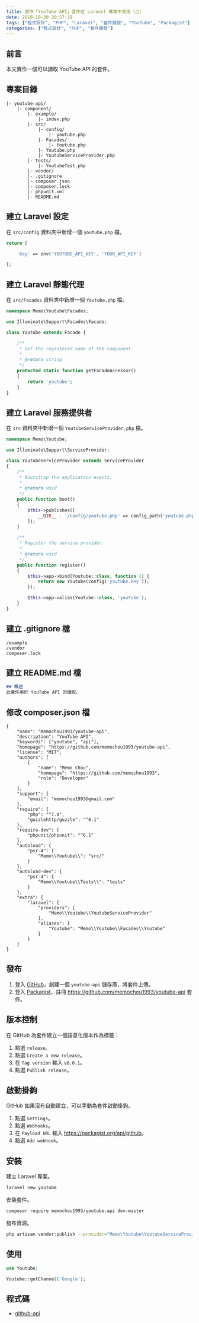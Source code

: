 ```yaml
---
title: 實作「YouTube API」套件在 Laravel 專案中使用（二）
date: 2018-10-30 20:57:19
tags: ["程式設計", "PHP", "Laravel", "套件開發", "YouTube", "Packagist"]
categories: ["程式設計", "PHP", "套件開發"]
---
```


## 前言

本文實作一個可以讀取 YouTube API 的套件。

## 專案目錄

```ENV
|- youtube-api/
    |- component/
        |- example/
            |- index.php
        |- src/
            |- config/
                |- youtube.php
            |- Facades/
                |- Youtube.php
            |- Youtube.php
            |- YoutubeServiceProvider.php
        |- tests/
            |- YoutubeTest.php
        |- vendor/
        |- .gitignore
        |- composer.json
        |- composer.lock
        |- phpunit.xml
        |- README.md
```

## 建立 Laravel 設定

在 `src/config` 資料夾中新增一個 `youtube.php` 檔。

```PHP
return [

    'key' => env('YOUTUBE_API_KEY', 'YOUR_API_KEY')

];
```

## 建立 Laravel 靜態代理

在 `src/Facades` 資料夾中新增一個 `Youtube.php` 檔。

```PHP
namespace Memo\Youtube\Facades;

use Illuminate\Support\Facades\Facade;

class Youtube extends Facade {

    /**
     * Get the registered name of the component.
     *
     * @return string
     */
    protected static function getFacadeAccessor()
    {
        return 'youtube';
    }
}
```

## 建立 Laravel 服務提供者

在 `src` 資料夾中新增一個 `YoutubeServiceProvider.php` 檔。

```PHP
namespace Memo\Youtube;

use Illuminate\Support\ServiceProvider;

class YoutubeServiceProvider extends ServiceProvider
{
    /**
     * Bootstrap the application events.
     *
     * @return void
     */
    public function boot()
    {
        $this->publishes([
            __DIR__ . '/config/youtube.php' => config_path('youtube.php')
        ]);
    }

    /**
     * Register the service provider.
     *
     * @return void
     */
    public function register()
    {
        $this->app->bind(Youtube::class, function () {
            return new Youtube(config('youtube.key'));
        });

        $this->app->alias(Youtube::class, 'youtube');
    }
}
```

## 建立 .gitignore 檔

```ENV
/example
/vendor
composer.lock
```

## 建立 README.md 檔

```MARKDOWN
## 概述
此套件用於 YouTube API 的讀取。
```

## 修改 composer.json 檔

```ENV
{
    "name": "memochou1993/youtube-api",
    "description": "YouTube API",
    "keywords": ["youtube", "api"],
    "homepage": "https://github.com/memochou1993/youtube-api",
    "license": "MIT",
    "authors": [
        {
            "name": "Memo Chou",
            "homepage": "https://github.com/memochou1993",
            "role": "Developer"
        }
    ],
    "support": {
        "email": "memochou1993@gmail.com"
    },
    "require": {
        "php": "^7.0",
        "guzzlehttp/guzzle": "^6.1"
    },
    "require-dev": {
        "phpunit/phpunit": "^6.1"
    },
    "autoload": {
        "psr-4": {
            "Memo\\Youtube\\": "src/"
        }
    },
    "autoload-dev": {
        "psr-4": {
            "Memo\\Youtube\\Tests\\": "tests"
        }
    },
    "extra": {
        "laravel": {
            "providers": [
                "Memo\\Youtube\\YoutubeServiceProvider"
            ],
            "aliases": {
                "Youtube": "Memo\\Youtube\\Facades\\Youtube"
            }
        }
    }
}
```

## 發布

1. 登入 [GitHub](https://github.com/)，創建一個 `youtube-api` 儲存庫，將套件上傳。
2. 登入 [Packagist](https://packagist.org/)，註冊 <https://github.com/memochou1993/youtube-api> 套件。

## 版本控制

在 GitHub 為套件建立一個語意化版本作為標籤：

1. 點選 `release`。
2. 點選 `Create a new release`。
3. 在 `Tag version` 輸入 `v0.0.1`。
4. 點選 `Publish release`。

## 啟動掛鉤

GitHub 如果沒有自動建立，可以手動為套件啟動掛鉤。

1. 點選 `Settings`。
2. 點選 `Webhooks`。
3. 在 `Payload URL` 輸入 <https://packagist.org/api/github>。
4. 點選 `Add webhook`。

## 安裝

建立 Laravel 專案。

```BASH
laravel new youtube
```

安裝套件。

```BASH
composer require memochou1993/youtube-api dev-master
```

發布資源。

```BASH
php artisan vendor:publish --provider="Memo\Youtube\YoutubeServiceProvider"
```

## 使用

```PHP
use Youtube;

Youtube::getChannel('Google');
```

## 程式碼

- [github-api](https://github.com/memochou1993/github-api)
